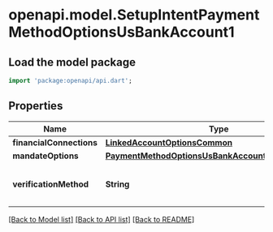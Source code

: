 # openapi.model.SetupIntentPaymentMethodOptionsUsBankAccount1

## Load the model package
```dart
import 'package:openapi/api.dart';
```

## Properties
Name | Type | Description | Notes
------------ | ------------- | ------------- | -------------
**financialConnections** | [**LinkedAccountOptionsCommon**](LinkedAccountOptionsCommon.md) |  | [optional] 
**mandateOptions** | [**PaymentMethodOptionsUsBankAccountMandateOptions**](PaymentMethodOptionsUsBankAccountMandateOptions.md) |  | [optional] 
**verificationMethod** | **String** | Bank account verification method. | [optional] 

[[Back to Model list]](../README.md#documentation-for-models) [[Back to API list]](../README.md#documentation-for-api-endpoints) [[Back to README]](../README.md)


